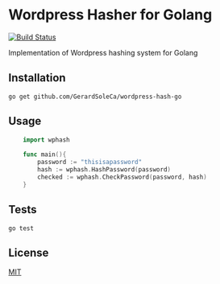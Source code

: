 # Wordpress Hasher for Golang

[![Build Status](https://travis-ci.org/GerardSoleCa/wordpress-hash-go.svg?branch=master)](https://travis-ci.org/GerardSoleCa/wordpress-hash-go)

Implementation of Wordpress hashing system for Golang

## Installation

	go get github.com/GerardSoleCa/wordpress-hash-go
	
## Usage
```go
    import wphash
    
    func main(){
        password := "thisisapassword"
        hash := wphash.HashPassword(password)
        checked := wphash.CheckPassword(password, hash)
    }
```
## Tests
	
	go test

## License

[MIT](https://github.com/GerardSoleCa/wordpress-hash-go/blob/master/LICENSE)
